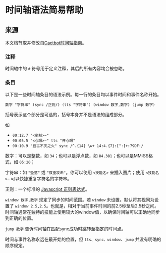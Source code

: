 # 时间轴语法简易帮助

## 来源

本文档节取并修改自[Cactbot时间轴指南](https://github.com/quisquous/cactbot/blob/main/docs/zh-CN/TimelineGuide.md)。

### 注释

时间轴中的 `#` 符号用于定义注释，其后的所有内容均会被忽略。

### 条目

以下是一些时间轴条目的语法示例。每一行的条目均以事件时间和事件名称开始。

`数字 "字符串" (sync /正则/) (tts "字符串") (window 数字,数字) (jump 数字)`

括号表示这个部分是可选的，括号本身并不是语法的组成部分。

如

- `00:12.7 "<牵制>~"`
- `00:05.5 "<心眼>~" tts "开心眼"`
- `00:10.9 "亘古不灭之火" sync /^.{14} \w+ 14:4.{7}:[^:]+:79DF:/`

数字：可以是整数，如 `34`；也可以是浮点数，如 `84.381`；也可以是MM:SS格式，如 `05:20`；

字符串：如 `"坠落"` 或 `"双重攻击"`。你可以使用 `<技能名>` 来插入图片；使用 `<技能名>~` 可以快捷重复字符名的字符串。

正则：一个标准的 [Javascript 正则表达式](https://developer.mozilla.org/en-US/docs/Web/JavaScript/Guide/Regular_Expressions)。

`window 数字,数字` 规定了同步的时间范围。若 `window` 未设置，默认将其视同为设置了 `window 2.5,2.5`。也就是，相对于当前事件时间的前2.5秒至后2.5秒之间。时间轴通常在独特的技能上使用较大的window值，以确保时间轴可以正确地同步到正确的位置。

`jump 数字` 告诉时间轴在匹配sync成功时跳转至指定的时间点。

时间与事件名称永远在最开始的位置，但 `tts、sync、window`、`jump` 并没有明确的顺序规定。
